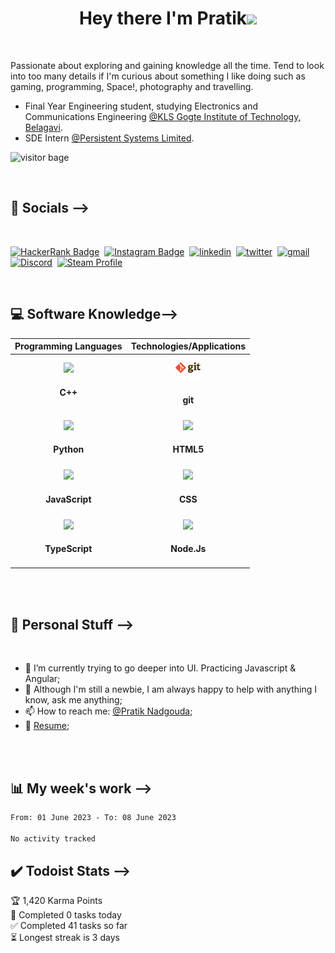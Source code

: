 <h1 align="center"> Hey there I'm Pratik<img src="https://media.giphy.com/media/hvRJCLFzcasrR4ia7z/giphy.gif" width="35px"> </h1>
<br />

Passionate about exploring and gaining knowledge all the time. Tend to look into too many details if I'm curious about something I like doing such as gaming, programming, Space!, photography and travelling.

- Final Year Engineering student, studying Electronics and Communications Engineering [@KLS Gogte Institute of Technology, Belagavi](https://git.edu/).
- SDE Intern [@Persistent Systems Limited](https://persistent.com).

![visitor bage](https://visitor-badge.glitch.me/badge?page_id=carbonautics.PratikNadgouda)

<br />

<h2><b> 🙋 Socials --> </b></h2>

<br/>


[![HackerRank Badge](https://img.shields.io/badge/hackerrank-000000.svg?&style=for-the-badge&logo=hackerrank)](https://www.hackerrank.com/carbonautics/)&nbsp;
[![Instagram Badge](https://img.shields.io/badge/Carbonautix-e4405f?style=for-the-badge&logo=Instagram&logoColor=white)](https://www.instagram.com/pratik_nadgouda/)&nbsp;
[![linkedin](https://img.shields.io/badge/linkedin-0A66C2?style=for-the-badge&logo=linkedin&logoColor=white)](https://www.linkedin.com/in/pratiknadgouda)&nbsp;
[![twitter](https://img.shields.io/badge/twitter-1DA1F2?style=for-the-badge&logo=twitter&logoColor=white)](https://twitter.com/Carbonautix)&nbsp;
[![gmail](https://img.shields.io/badge/Email-d14836?style=for-the-badge&logo=gmail&logoColor=white)](mailto:nadgoudapratik@gmail.com/)&nbsp;
[![Discord](https://img.shields.io/badge/Discord-5865F2?style=for-the-badge&logo=discord&logoColor=white)](https://discord.gg/x9PuXu5)&nbsp;
[![Steam Profile](https://img.shields.io/badge/Steam-2a475e?style=for-the-badge&logo=steam&logoColor=white)](https://steamcommunity.com/id/carbonautics/)&nbsp;

<br/>


<h2> <b> 💻 Software Knowledge--> </b></h2>


|Programming Languages | Technologies/Applications |
| :------------------: | :-----------------------: |
| <a><img height="40" src="https://raw.githubusercontent.com/yurijserrano/Github-Profile-Readme-Logos/master/programming%20languages/c%2B%2B.svg"></a> <h4>C++</h4> | <a><img height="40" src="https://raw.githubusercontent.com/github/explore/80688e429a7d4ef2fca1e82350fe8e3517d3494d/topics/git/git.png"></a><h4>git</h4> |
| <img height="40" src="https://raw.githubusercontent.com/yurijserrano/Github-Profile-Readme-Logos/master/programming%20languages/python.svg"><h4>Python</h4> | <img height="50" src="https://raw.githubusercontent.com/yurijserrano/Github-Profile-Readme-Logos/master/others/html.svg"><h4>HTML5</h4>  |
|  <img height="40" src="https://raw.githubusercontent.com/yurijserrano/Github-Profile-Readme-Logos/f994c418a134b58c4aec11152f6a4a33fa89da26/programming%20languages/javascript.svg"><h4>JavaScript</h4>|<img height="50" src="https://raw.githubusercontent.com/yurijserrano/Github-Profile-Readme-Logos/master/others/css.svg"><h4>CSS</h4>||
| <img height="40" src="https://raw.githubusercontent.com/yurijserrano/Github-Profile-Readme-Logos/master/programming%20languages/typescript.svg"> <h4>TypeScript</h4> | <img height="55" src="https://raw.githubusercontent.com/yurijserrano/Github-Profile-Readme-Logos/master/frameworks/nodejs.svg"> <h4>Node.Js</h4> |
<br />
<br />


<h2> <b> 📌 Personal Stuff --> </b></h2>

<br/>

- 🌱 I’m currently trying to go deeper into UI. Practicing Javascript & Angular;
- 💬 Although I'm still a newbie, I am always happy to help with anything I know, ask me anything;
- 📫 How to reach me: [@Pratik Nadgouda](https://twitter.com/Carbonautix);
- 📑 [Resume](https://drive.google.com/file/d/1acGD3B7PDNvI0FA7PyU9KFK6dTysjFSv/view?usp=sharing);

<br />
<br />


<h2> <b> 📊 My week's work --> </b></h2>

<!--START_SECTION:waka-->

```txt
From: 01 June 2023 - To: 08 June 2023

No activity tracked
```

<!--END_SECTION:waka-->

<h2> <b> ✔️ Todoist Stats --></b></h2>

<!-- TODO-IST:START -->
🏆  1,420 Karma Points           
🌸  Completed 0 tasks today           
✅  Completed 41 tasks so far           
⏳  Longest streak is 3 days
<!-- TODO-IST:END -->
